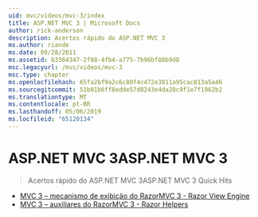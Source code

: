 ```yaml
---
uid: mvc/videos/mvc-3/index
title: ASP.NET MVC 3 | Microsoft Docs
author: rick-anderson
description: Acertos rápido do ASP.NET MVC 3
ms.author: riande
ms.date: 09/28/2011
ms.assetid: b3384347-2f88-4fb4-a775-7b96bf88b9d8
msc.legacyurl: /mvc/videos/mvc-3
msc.type: chapter
ms.openlocfilehash: 65fa2bf9a2c6c80f4c472e3811a95cac813a5a46
ms.sourcegitcommit: 51b01b6ff8edde57d8243e4da28c9f1e7f1962b2
ms.translationtype: MT
ms.contentlocale: pt-BR
ms.lasthandoff: 05/06/2019
ms.locfileid: "65120134"
---
```

# <a name="aspnet-mvc-3"></a><span data-ttu-id="45ff8-103">ASP.NET MVC 3</span><span class="sxs-lookup"><span data-stu-id="45ff8-103">ASP.NET MVC 3</span></span>

> <span data-ttu-id="45ff8-104">Acertos rápido do ASP.NET MVC 3</span><span class="sxs-lookup"><span data-stu-id="45ff8-104">ASP.NET MVC 3 Quick Hits</span></span>

- [<span data-ttu-id="45ff8-105">MVC 3 – mecanismo de exibição do Razor</span><span class="sxs-lookup"><span data-stu-id="45ff8-105">MVC 3 - Razor View Engine</span></span>](mvc-3-razor-view-engine.md)
- [<span data-ttu-id="45ff8-106">MVC 3 – auxiliares do Razor</span><span class="sxs-lookup"><span data-stu-id="45ff8-106">MVC 3 - Razor Helpers</span></span>](mvc-3-razor-helpers.md)
